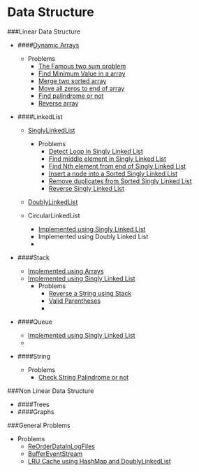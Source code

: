 # Data Structure

###Linear Data Structure
- ####[Dynamic Arrays](https://github.com/deepshiv126/my-practice-code/blob/feature/my-practice-data-structure-code/practice-data-structure/src/main/java/io/github/deepshiv126/practice/linear/data/structure/list/arrays/DynamicArray.java)
    - Problems
        - [The Famous two sum problem](https://github.com/deepshiv126/my-practice-code/blob/feature/my-practice-data-structure-code/practice-data-structure/src/main/java/io/github/deepshiv126/practice/linear/data/structure/list/arrays/problems/TwoSum.java)
        - [Find Minimum Value in a array](https://github.com/deepshiv126/my-practice-code/blob/feature/my-practice-data-structure-code/practice-data-structure/src/main/java/io/github/deepshiv126/practice/linear/data/structure/list/arrays/problems/FindMinimumValueInArray.java)
        - [Merge two sorted array](https://github.com/deepshiv126/my-practice-code/blob/feature/my-practice-data-structure-code/practice-data-structure/src/main/java/io/github/deepshiv126/practice/linear/data/structure/list/arrays/problems/MergeTwoSortedArray.java)
        - [Move all zeros to end of array](https://github.com/deepshiv126/my-practice-code/blob/feature/my-practice-data-structure-code/practice-data-structure/src/main/java/io/github/deepshiv126/practice/linear/data/structure/list/arrays/problems/MoveAllZerosToEndOfAnArray.java)
        - [Find palindrome or not](https://github.com/deepshiv126/my-practice-code/blob/feature/my-practice-data-structure-code/practice-data-structure/src/main/java/io/github/deepshiv126/practice/linear/data/structure/list/arrays/problems/Palindrome.java)
        - [Reverse array](https://github.com/deepshiv126/my-practice-code/blob/feature/my-practice-data-structure-code/practice-data-structure/src/main/java/io/github/deepshiv126/practice/linear/data/structure/list/arrays/problems/ReverseArray.java)

- ####LinkedList
    - [SinglyLinkedList](https://github.com/deepshiv126/my-practice-code/blob/feature/my-practice-data-structure-code/practice-data-structure/src/main/java/io/github/deepshiv126/practice/linear/data/structure/list/linkedlist/SinglyLinkedList.java)
        - Problems
            - [Detect Loop in Singly Linked List](https://github.com/deepshiv126/my-practice-code/blob/feature/my-practice-data-structure-code/practice-data-structure/src/main/java/io/github/deepshiv126/practice/linear/data/structure/list/linkedlist/problems/singlylinkedlist/DetectLoopInSinglyLinkedList.java)
            - [Find middle element in Singly Linked List](https://github.com/deepshiv126/my-practice-code/blob/feature/my-practice-data-structure-code/practice-data-structure/src/main/java/io/github/deepshiv126/practice/linear/data/structure/list/linkedlist/problems/singlylinkedlist/FindMiddleElementInSinglyLinkedList.java)
            - [Find Nth element from end of Singly Linked List](https://github.com/deepshiv126/my-practice-code/blob/feature/my-practice-data-structure-code/practice-data-structure/src/main/java/io/github/deepshiv126/practice/linear/data/structure/list/linkedlist/problems/singlylinkedlist/FindNthElementFromEndSinglyLinkedList.java)
            - [Insert a node into a Sorted Singly Linked List](https://github.com/deepshiv126/my-practice-code/blob/feature/my-practice-data-structure-code/practice-data-structure/src/main/java/io/github/deepshiv126/practice/linear/data/structure/list/linkedlist/problems/singlylinkedlist/InsertNodeIntoSortSinglyLinkedList.java)
            - [Remove duplicates from Sorted Singly Linked List](https://github.com/deepshiv126/my-practice-code/blob/feature/my-practice-data-structure-code/practice-data-structure/src/main/java/io/github/deepshiv126/practice/linear/data/structure/list/linkedlist/problems/singlylinkedlist/RemoveDuplicatesFromSortedSinglyLinkedList.java)
            - [Reverse Singly Linked List](https://github.com/deepshiv126/my-practice-code/blob/feature/my-practice-data-structure-code/practice-data-structure/src/main/java/io/github/deepshiv126/practice/linear/data/structure/list/linkedlist/problems/singlylinkedlist/ReverseSinglyLinkedList.java)

    - [DoublyLinkedList](https://github.com/deepshiv126/my-practice-code/blob/feature/my-practice-data-structure-code/practice-data-structure/src/main/java/io/github/deepshiv126/practice/linear/data/structure/list/linkedlist/DoublyLinkedList.java)
    - CircularLinkedList
        - [Implemented using Singly Linked List](https://github.com/deepshiv126/my-practice-code/blob/feature/my-practice-data-structure-code/practice-data-structure/src/main/java/io/github/deepshiv126/practice/linear/data/structure/list/linkedlist/CircularSinglyLinkedList.java)
        - Implemented using Doubly Linked List
        -

- ####Stack
    - [Implemented using Arrays](https://github.com/deepshiv126/my-practice-code/blob/feature/my-practice-data-structure-code/practice-data-structure/src/main/java/io/github/deepshiv126/practice/linear/data/structure/stack/StackUsingArray.java)
    - [Implemented using Singly Linked List](https://github.com/deepshiv126/my-practice-code/blob/feature/my-practice-data-structure-code/practice-data-structure/src/main/java/io/github/deepshiv126/practice/linear/data/structure/stack/StackUsingSinglyLinkedList.java)
        - Problems
            - [Reverse a String using Stack](https://github.com/deepshiv126/my-practice-code/blob/feature/my-practice-data-structure-code/practice-data-structure/src/main/java/io/github/deepshiv126/practice/linear/data/structure/stack/problems/ReverseStringUsingStack.java)
            - [Valid Parentheses](https://github.com/deepshiv126/my-practice-code/blob/feature/my-practice-data-structure-code/practice-data-structure/src/main/java/io/github/deepshiv126/practice/linear/data/structure/stack/problems/ValidParentheses.java)
            -

- ####Queue
    - [Implemented using Singly Linked List](https://github.com/deepshiv126/my-practice-code/blob/feature/my-practice-data-structure-code/practice-data-structure/src/main/java/io/github/deepshiv126/practice/linear/data/structure/queue/SimpleQueueUsingSinglyLinkedList.java)
    -

- ####String
    - Problems
        - [Check String Palindrome or not ](https://github.com/deepshiv126/my-practice-code/blob/feature/my-practice-data-structure-code/practice-data-structure/src/main/java/io/github/deepshiv126/practice/linear/data/structure/string/problems/CheckStringPalindrome.java)


###Non Linear Data Structure
- ####Trees
- ####Graphs

###General Problems
- Problems
    - [ReOrderDataInLogFiles](https://github.com/deepshiv126/my-practice-code/blob/feature/my-practice-data-structure-code/practice-data-structure/src/main/java/io/github/deepshiv126/practice/general/problems/ReOrderDataInLogFiles.java)
    - [BufferEventStream](https://github.com/deepshiv126/my-practice-code/blob/feature/my-practice-data-structure-code/practice-data-structure/src/main/java/io/github/deepshiv126/practice/general/problems/BufferEventStream.java)
    - [LRU Cache using HashMap and DoublyLinkedList](https://github.com/deepshiv126/my-practice-code/blob/feature/my-practice-data-structure-code/practice-data-structure/src/main/java/io/github/deepshiv126/practice/general/problems/LRUCache.java)
